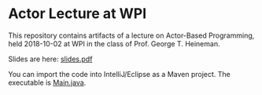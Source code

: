 # Actor Lecture at WPI

This repository contains artifacts of a lecture on Actor-Based Programming, 
held 2018-10-02 at WPI in the class of Prof. George T. Heineman.

Slides are here: [slides.pdf](slides.pdf)

You can import the code into IntelliJ/Eclipse as a Maven project.
The executable is [Main.java](/src/main/java/edu/wpi/voting/Main.java).

